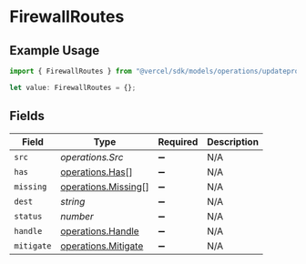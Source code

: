 # FirewallRoutes

## Example Usage

```typescript
import { FirewallRoutes } from "@vercel/sdk/models/operations/updateprojectdatacache.js";

let value: FirewallRoutes = {};
```

## Fields

| Field                                                      | Type                                                       | Required                                                   | Description                                                |
| ---------------------------------------------------------- | ---------------------------------------------------------- | ---------------------------------------------------------- | ---------------------------------------------------------- |
| `src`                                                      | *operations.Src*                                           | :heavy_minus_sign:                                         | N/A                                                        |
| `has`                                                      | [operations.Has](../../models/operations/has.md)[]         | :heavy_minus_sign:                                         | N/A                                                        |
| `missing`                                                  | [operations.Missing](../../models/operations/missing.md)[] | :heavy_minus_sign:                                         | N/A                                                        |
| `dest`                                                     | *string*                                                   | :heavy_minus_sign:                                         | N/A                                                        |
| `status`                                                   | *number*                                                   | :heavy_minus_sign:                                         | N/A                                                        |
| `handle`                                                   | [operations.Handle](../../models/operations/handle.md)     | :heavy_minus_sign:                                         | N/A                                                        |
| `mitigate`                                                 | [operations.Mitigate](../../models/operations/mitigate.md) | :heavy_minus_sign:                                         | N/A                                                        |